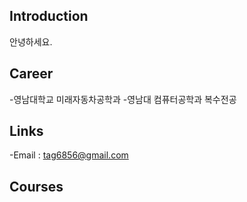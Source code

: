 ## Introduction
안녕하세요.

## Career
-영남대학교 미래자동차공학과 
-영남대 컴퓨터공학과 복수전공

## Links
-Email : tag6856@gmail.com

## Courses

<!--
**GGyeongMoKim/GGyeongMoKim** is a ✨ _special_ ✨ repository because its `README.md` (this file) appears on your GitHub profile.

Here are some ideas to get you started:

- 🔭 I’m currently working on ...
- 🌱 I’m currently learning ...
- 👯 I’m looking to collaborate on ...
- 🤔 I’m looking for help with ...
- 💬 Ask me about ...
- 📫 How to reach me: ...
- 😄 Pronouns: ...
- ⚡ Fun fact: ...
-->
